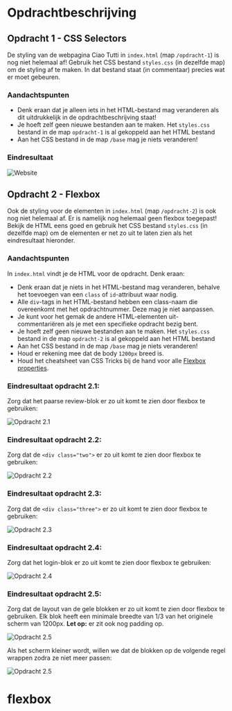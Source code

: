 # Opdrachtbeschrijving

## Opdracht 1 - CSS Selectors

De styling van de webpagina Ciao Tutti in `index.html` (map `/opdracht-1`) is nog niet helemaal af! Gebruik het CSS bestand `styles.css` (in dezelfde map) om de styling af te maken. In dat bestand staat (in commentaar) precies wat er moet gebeuren.

### Aandachtspunten
* Denk eraan dat je alleen iets in het HTML-bestand mag veranderen als dit uitdrukkelijk in de opdrachtbeschrijving staat!
* Je hoeft zelf geen nieuwe bestanden aan te maken. Het `styles.css` bestand in de map `opdracht-1` is al gekoppeld aan het HTML bestand
* Aan het CSS bestand in de map `/base` mag je niets veranderen!

### Eindresultaat

![Website](opdracht-1/assets/screenshot-ciao-tutti.png "Eindresultaat")

## Opdracht 2 - Flexbox

Ook de styling voor de elementen in `index.html` (map `/opdracht-2`) is ook nog niet helemaal af. Er is namelijk nog helemaal geen flexbox toegepast! Bekijk de HTML eens goed en gebruik het CSS bestand `styles.css` (in dezelfde map) om de elementen er net zo uit te laten zien als het eindresultaat hieronder.

### Aandachtspunten

In `index.html` vindt je de HTML voor de opdracht. Denk eraan:
* Denk eraan dat je niets in het HTML-bestand mag veranderen, behalve het toevoegen van een `class` of `id`-attribuut waar nodig.
* Alle `div`-tags in het HTML-bestand hebben een class-naam die overeenkomt met het opdrachtnummer. Deze mag je niet aanpassen.
* Je kunt voor het gemak de andere HTML-elementen uit-commentariëren als je met een specifieke opdracht bezig bent.
* Je hoeft zelf geen nieuwe bestanden aan te maken. Het `styles.css` bestand in de map `opdracht-2` is al gekoppeld aan het HTML bestand
* Aan het CSS bestand in de map `/base` mag je niets veranderen!
* Houd er rekening mee dat de body `1200px` breed is.
* Houd het cheatsheet van CSS Tricks bij de hand voor alle [Flexbox properties](https://css-tricks.com/snippets/css/a-guide-to-flexbox/).

### Eindresultaat opdracht 2.1:
Zorg dat het paarse review-blok er zo uit komt te zien door flexbox te gebruiken:

![Opdracht 2.1](opdracht-2/assets/one.png "Eindresultaat")

### Eindresultaat opdracht 2.2:
Zorg dat de `<div class="two">` er zo uit komt te zien door flexbox te gebruiken:

![Opdracht 2.2](opdracht-2/assets/two.png "Eindresultaat")

### Eindresultaat opdracht 2.3:
Zorg dat de `<div class="three">` er zo uit komt te zien door flexbox te gebruiken:

![Opdracht 2.3](opdracht-2/assets/three.png "Eindresultaat")

### Eindresultaat opdracht 2.4:
Zorg dat het login-blok er zo uit komt te zien door flexbox te gebruiken:

![Opdracht 2.4](opdracht-2/assets/four.png "Eindresultaat")

### Eindresultaat opdracht 2.5:
Zorg dat de layout van de gele blokken er zo uit komt te zien door flexbox te gebruiken.
Elk blok heeft een minimale breedte van 1/3 van het originele scherm van 1200px. **Let op:** er zit ook nog padding op.

![Opdracht 2.5](opdracht-2/assets/five-big.png "Eindresultaat")

Als het scherm kleiner wordt, willen we dat de blokken op de volgende regel wrappen zodra ze niet meer passen:

![Opdracht 2.5](opdracht-2/assets/five-small.png "Eindresultaat")



# flexbox

